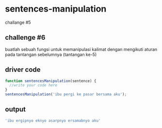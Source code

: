# sentences-manipulation
challange #5
## challenge #6
buatlah sebuah fungsi untuk memanipulasi kalimat dengan mengikuti aturan pada tantangan sebelumnya (tantangan ke-5)
## driver code
```javascript
function sentencesManipulation(sentence) {
  //write your code here
}
sentencesManipulation('ibu pergi ke pasar bersama aku');
```
## output
```javascript
'ibu ergipnyo eknyo asarpnyo ersamabnyo aku'
```
